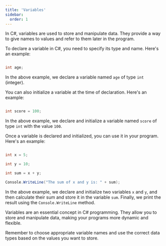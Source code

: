 ```yaml
---
title: 'Variables'
sidebar:
  order: 1
---
```


 



In C#, variables are used to store and manipulate data. They provide a way to give names to values and refer to them later in the program.





To declare a variable in C#, you need to specify its type and name. Here's an example:



```csharp

int age;

```



In the above example, we declare a variable named `age` of type `int` (integer).





You can also initialize a variable at the time of declaration. Here's an example:



```csharp

int score = 100;

```



In the above example, we declare and initialize a variable named `score` of type `int` with the value `100`.





Once a variable is declared and initialized, you can use it in your program. Here's an example:



```csharp

int x = 5;

int y = 10;

int sum = x + y;

Console.WriteLine("The sum of x and y is: " + sum);

```



In the above example, we declare and initialize two variables `x` and `y`, and then calculate their sum and store it in the variable `sum`. Finally, we print the result using the `Console.WriteLine` method.





Variables are an essential concept in C# programming. They allow you to store and manipulate data, making your programs more dynamic and flexible.



Remember to choose appropriate variable names and use the correct data types based on the values you want to store.
